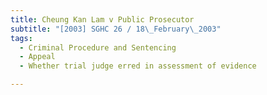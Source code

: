 ```yaml
---
title: Cheung Kan Lam v Public Prosecutor 
subtitle: "[2003] SGHC 26 / 18\_February\_2003"
tags:
  - Criminal Procedure and Sentencing
  - Appeal
  - Whether trial judge erred in assessment of evidence

---
```


